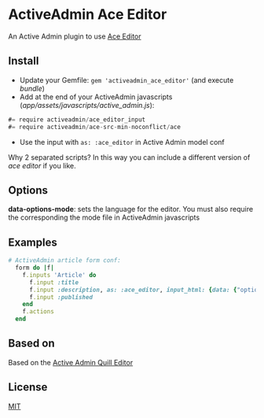 # ActiveAdmin Ace Editor

An Active Admin plugin to use [Ace Editor](https://ace.c9.io/)

## Install

- Update your Gemfile: `gem 'activeadmin_ace_editor'` (and execute _bundle_)
- Add at the end of your ActiveAdmin javascripts (_app/assets/javascripts/active_admin.js_):

```js
#= require activeadmin/ace_editor_input
#= require activeadmin/ace-src-min-noconflict/ace
```

- Use the input with `as: :ace_editor` in Active Admin model conf

Why 2 separated scripts? In this way you can include a different version of _ace editor_ if you like.

## Options

**data-options-mode**: sets the language for the editor. You must also require the corresponding the mode file in ActiveAdmin javascripts

## Examples

```ruby
# ActiveAdmin article form conf:
  form do |f|
    f.inputs 'Article' do
      f.input :title
      f.input :description, as: :ace_editor, input_html: {data: {"options-mode": "json"}}
      f.input :published
    end
    f.actions
  end
```

## Based on

Based on the [Active Admin Quill Editor](https://github.com/blocknotes/activeadmin_quill_editor)

## License

[MIT](LICENSE.txt)
